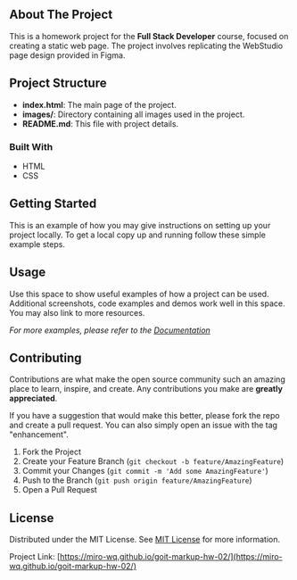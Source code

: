  ## About The Project

This is a homework project for the **Full Stack Developer** course, focused on creating a static web page. The project involves replicating the WebStudio page design provided in Figma.

## Project Structure

- **index.html**: The main page of the project.
- **images/**: Directory containing all images used in the project.
- **README.md**: This file with project details.

 ### Built With

- HTML
- CSS
  
 ## Getting Started

This is an example of how you may give instructions on setting up your project locally.
To get a local copy up and running follow these simple example steps.

 ## Usage

Use this space to show useful examples of how a project can be used. Additional screenshots, code examples and demos work well in this space. You may also link to more resources.

_For more examples, please refer to the [Documentation](https://example.com)_

 ## Contributing

Contributions are what make the open source community such an amazing place to learn, inspire, and create. Any contributions you make are **greatly appreciated**.

If you have a suggestion that would make this better, please fork the repo and create a pull request. You can also simply open an issue with the tag "enhancement".

1. Fork the Project
2. Create your Feature Branch (`git checkout -b feature/AmazingFeature`)
3. Commit your Changes (`git commit -m 'Add some AmazingFeature'`)
4. Push to the Branch (`git push origin feature/AmazingFeature`)
5. Open a Pull Request
   
 ## License

Distributed under the MIT License. See [MIT License](https://opensource.org/licenses/MIT) for more information.

Project Link: [https://miro-wq.github.io/goit-markup-hw-02/](https://miro-wq.github.io/goit-markup-hw-02/)
